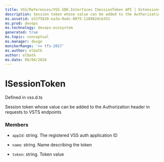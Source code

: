 ```yaml
---
title: VSS/References/VSS.SDK.Interfaces ISessionToken API | Extensions for Visual Studio Team Services
description: Session token whose value can be added to the Authorization header in requests to VSTS endpoints
ms.assetid: e31f5820-ea3a-0adc-0975-118982dcb331
ms.prod: devops
ms.technology: devops-ecosystem
generated: true
ms.topic: conceptual
ms.manager: douge
monikerRange: '>= tfs-2017'
ms.author: elbatk
author: elbatk
ms.date: 08/04/2016
---
```


# ISessionToken

Defined in vss.d.ts


Session token whose value can be added to the Authorization header in requests to VSTS endpoints 

### Members

* `appId`: string. The registered VSS auth application ID

* `name`: string. Name describing the token

* `token`: string. Token value

